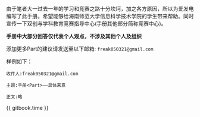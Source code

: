 由于笔者大一过去一年的学习和竞赛之路十分坎坷，加之各方原因，所以为爱发电编写了此手册。希望能够给海南师范大学信息科学技术学院的学生带来帮助。同时宣传一下双创与学科教育竞赛指导中心(手册其他部分简称竞赛中心)。

__手册中大部分回答仅代表个人观点，不涉及其他个人及组织__

添加更多Part的建议请发送至以下邮箱: ```freak050321@gmail.com```

样例如下：
```
收件人:freak050321@gmail.com

主题:手册<Part>——具体来意

正文:略
```

{{ gitbook.time }}